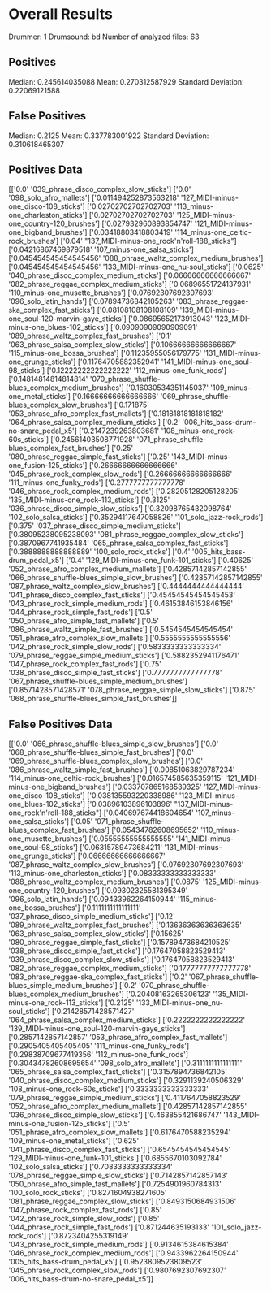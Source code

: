 # Overall Results
Drummer:	1
Drumsound:	bd
Number of analyzed files: 63

## Positives
Median:	0.245614035088
Mean:	0.270312587929
Standard Deviation:	0.22069121588

## False Positives
Median:	0.2125
Mean:	0.337783001922
Standard Deviation:	0.310618465307

## Positives Data
[['0.0' '039_phrase_disco_complex_slow_sticks']
 ['0.0' '098_solo_afro_mallets']
 ['0.011494252873563218' '127_MIDI-minus-one_disco-108_sticks']
 ['0.02702702702702703' '113_minus-one_charleston_sticks']
 ['0.02702702702702703' '125_MIDI-minus-one_country-120_brushes']
 ['0.027932960893854747' '121_MIDI-minus-one_bigband_brushes']
 ['0.03418803418803419' '114_minus-one_celtic-rock_brushes']
 ['0.04' "137_MIDI-minus-one_rock'n'roll-188_sticks"]
 ['0.04216867469879518' '107_minus-one_salsa_sticks']
 ['0.045454545454545456' '088_phrase_waltz_complex_medium_brushes']
 ['0.045454545454545456' '133_MIDI-minus-one_nu-soul_sticks']
 ['0.0625' '040_phrase_disco_complex_medium_sticks']
 ['0.06666666666666667' '082_phrase_reggae_complex_medium_sticks']
 ['0.06896551724137931' '110_minus-one_musette_brushes']
 ['0.07692307692307693' '096_solo_latin_hands']
 ['0.07894736842105263' '083_phrase_reggae-ska_complex_fast_sticks']
 ['0.08108108108108109' '139_MIDI-minus-one_soul-120-marvin-gaye_sticks']
 ['0.08695652173913043' '123_MIDI-minus-one_blues-102_sticks']
 ['0.09090909090909091' '089_phrase_waltz_complex_fast_brushes']
 ['0.1' '063_phrase_salsa_complex_slow_sticks']
 ['0.10666666666666667' '115_minus-one_bossa_brushes']
 ['0.11235955056179775' '131_MIDI-minus-one_grunge_sticks']
 ['0.11764705882352941' '141_MIDI-minus-one_soul-98_sticks']
 ['0.12222222222222222' '112_minus-one_funk_rods']
 ['0.14814814814814814' '070_phrase_shuffle-blues_complex_medium_brushes']
 ['0.16030534351145037' '109_minus-one_metal_sticks']
 ['0.16666666666666666' '069_phrase_shuffle-blues_complex_slow_brushes']
 ['0.171875' '053_phrase_afro_complex_fast_mallets']
 ['0.18181818181818182' '064_phrase_salsa_complex_medium_sticks']
 ['0.2' '006_hits_bass-drum-no-snare_pedal_x5']
 ['0.2147239263803681' '108_minus-one_rock-60s_sticks']
 ['0.24561403508771928' '071_phrase_shuffle-blues_complex_fast_brushes']
 ['0.25' '080_phrase_reggae_simple_fast_sticks']
 ['0.25' '143_MIDI-minus-one_fusion-125_sticks']
 ['0.26666666666666666' '045_phrase_rock_complex_slow_rods']
 ['0.26666666666666666' '111_minus-one_funky_rods']
 ['0.2777777777777778' '046_phrase_rock_complex_medium_rods']
 ['0.28205128205128205' '135_MIDI-minus-one_rock-113_sticks']
 ['0.3125' '036_phrase_disco_simple_slow_sticks']
 ['0.32098765432098764' '102_solo_salsa_sticks']
 ['0.35294117647058826' '101_solo_jazz-rock_rods']
 ['0.375' '037_phrase_disco_simple_medium_sticks']
 ['0.38095238095238093' '081_phrase_reggae_complex_slow_sticks']
 ['0.3870967741935484' '065_phrase_salsa_complex_fast_sticks']
 ['0.3888888888888889' '100_solo_rock_sticks']
 ['0.4' '005_hits_bass-drum_pedal_x5']
 ['0.4' '129_MIDI-minus-one_funk-101_sticks']
 ['0.40625' '052_phrase_afro_complex_medium_mallets']
 ['0.42857142857142855' '066_phrase_shuffle-blues_simple_slow_brushes']
 ['0.42857142857142855' '087_phrase_waltz_complex_slow_brushes']
 ['0.4444444444444444' '041_phrase_disco_complex_fast_sticks']
 ['0.45454545454545453' '043_phrase_rock_simple_medium_rods']
 ['0.46153846153846156' '044_phrase_rock_simple_fast_rods']
 ['0.5' '050_phrase_afro_simple_fast_mallets']
 ['0.5' '086_phrase_waltz_simple_fast_brushes']
 ['0.5454545454545454' '051_phrase_afro_complex_slow_mallets']
 ['0.5555555555555556' '042_phrase_rock_simple_slow_rods']
 ['0.5833333333333334' '079_phrase_reggae_simple_medium_sticks']
 ['0.5882352941176471' '047_phrase_rock_complex_fast_rods']
 ['0.75' '038_phrase_disco_simple_fast_sticks']
 ['0.7777777777777778' '067_phrase_shuffle-blues_simple_medium_brushes']
 ['0.8571428571428571' '078_phrase_reggae_simple_slow_sticks']
 ['0.875' '068_phrase_shuffle-blues_simple_fast_brushes']]

## False Positives Data
[['0.0' '066_phrase_shuffle-blues_simple_slow_brushes']
 ['0.0' '068_phrase_shuffle-blues_simple_fast_brushes']
 ['0.0' '069_phrase_shuffle-blues_complex_slow_brushes']
 ['0.0' '086_phrase_waltz_simple_fast_brushes']
 ['0.00851063829787234' '114_minus-one_celtic-rock_brushes']
 ['0.016574585635359115' '121_MIDI-minus-one_bigband_brushes']
 ['0.033707865168539325' '127_MIDI-minus-one_disco-108_sticks']
 ['0.038135593220338986' '123_MIDI-minus-one_blues-102_sticks']
 ['0.03896103896103896' "137_MIDI-minus-one_rock'n'roll-188_sticks"]
 ['0.040697674418604654' '107_minus-one_salsa_sticks']
 ['0.05' '071_phrase_shuffle-blues_complex_fast_brushes']
 ['0.05434782608695652' '110_minus-one_musette_brushes']
 ['0.05555555555555555' '141_MIDI-minus-one_soul-98_sticks']
 ['0.06315789473684211' '131_MIDI-minus-one_grunge_sticks']
 ['0.06666666666666667' '087_phrase_waltz_complex_slow_brushes']
 ['0.07692307692307693' '113_minus-one_charleston_sticks']
 ['0.08333333333333333' '088_phrase_waltz_complex_medium_brushes']
 ['0.0875' '125_MIDI-minus-one_country-120_brushes']
 ['0.09302325581395349' '096_solo_latin_hands']
 ['0.09433962264150944' '115_minus-one_bossa_brushes']
 ['0.1111111111111111' '037_phrase_disco_simple_medium_sticks']
 ['0.12' '089_phrase_waltz_complex_fast_brushes']
 ['0.13636363636363635' '063_phrase_salsa_complex_slow_sticks']
 ['0.15625' '080_phrase_reggae_simple_fast_sticks']
 ['0.15789473684210525' '038_phrase_disco_simple_fast_sticks']
 ['0.17647058823529413' '039_phrase_disco_complex_slow_sticks']
 ['0.17647058823529413' '082_phrase_reggae_complex_medium_sticks']
 ['0.17777777777777778' '083_phrase_reggae-ska_complex_fast_sticks']
 ['0.2' '067_phrase_shuffle-blues_simple_medium_brushes']
 ['0.2' '070_phrase_shuffle-blues_complex_medium_brushes']
 ['0.20408163265306123' '135_MIDI-minus-one_rock-113_sticks']
 ['0.2125' '133_MIDI-minus-one_nu-soul_sticks']
 ['0.21428571428571427' '064_phrase_salsa_complex_medium_sticks']
 ['0.2222222222222222' '139_MIDI-minus-one_soul-120-marvin-gaye_sticks']
 ['0.2857142857142857' '053_phrase_afro_complex_fast_mallets']
 ['0.2905405405405405' '111_minus-one_funky_rods']
 ['0.29838709677419356' '112_minus-one_funk_rods']
 ['0.30434782608695654' '098_solo_afro_mallets']
 ['0.3111111111111111' '065_phrase_salsa_complex_fast_sticks']
 ['0.3157894736842105' '040_phrase_disco_complex_medium_sticks']
 ['0.3291139240506329' '108_minus-one_rock-60s_sticks']
 ['0.3333333333333333' '079_phrase_reggae_simple_medium_sticks']
 ['0.4117647058823529' '052_phrase_afro_complex_medium_mallets']
 ['0.42857142857142855' '036_phrase_disco_simple_slow_sticks']
 ['0.463855421686747' '143_MIDI-minus-one_fusion-125_sticks']
 ['0.5' '051_phrase_afro_complex_slow_mallets']
 ['0.6176470588235294' '109_minus-one_metal_sticks']
 ['0.625' '041_phrase_disco_complex_fast_sticks']
 ['0.6545454545454545' '129_MIDI-minus-one_funk-101_sticks']
 ['0.6855670103092784' '102_solo_salsa_sticks']
 ['0.7083333333333334' '078_phrase_reggae_simple_slow_sticks']
 ['0.7142857142857143' '050_phrase_afro_simple_fast_mallets']
 ['0.7254901960784313' '100_solo_rock_sticks']
 ['0.8271604938271605' '081_phrase_reggae_complex_slow_sticks']
 ['0.8493150684931506' '047_phrase_rock_complex_fast_rods']
 ['0.85' '042_phrase_rock_simple_slow_rods']
 ['0.85' '044_phrase_rock_simple_fast_rods']
 ['0.871244635193133' '101_solo_jazz-rock_rods']
 ['0.8723404255319149' '043_phrase_rock_simple_medium_rods']
 ['0.9134615384615384' '046_phrase_rock_complex_medium_rods']
 ['0.9433962264150944' '005_hits_bass-drum_pedal_x5']
 ['0.9523809523809523' '045_phrase_rock_complex_slow_rods']
 ['0.9807692307692307' '006_hits_bass-drum-no-snare_pedal_x5']]